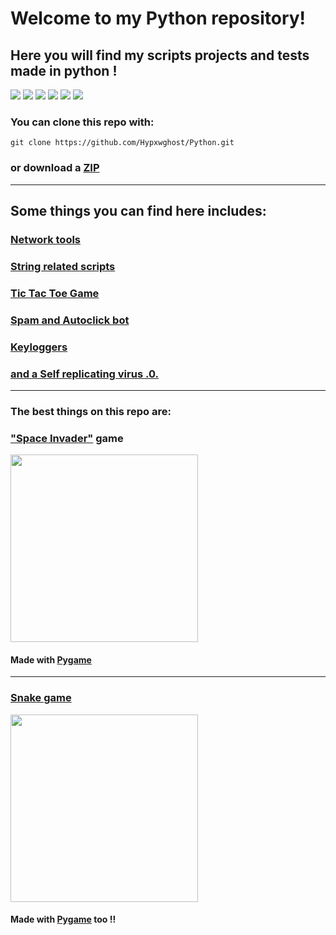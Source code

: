 # Welcome to my Python repository!

## Here you will find my scripts projects and tests made in python !

<img src="https://img.shields.io/github/license/Hypxwghost/Python"> <img src='https://img.shields.io/github/languages/code-size/Hypxwghost/Python?color=pink&logo=python&logoColor=yellow'> <img src="https://img.shields.io/github/repo-size/Hypxwghost/Python?color=pink&logo=github&logoColor=red"> <img src='https://img.shields.io/tokei/lines/github/Hypxwghost/Python?color=pink&logo=github&logoColor=blue'> <img src='https://img.shields.io/github/commit-activity/m/Hypxwghost/Python?logo=github'> <img src='https://img.shields.io/github/last-commit/Hypxwghost/Python?color=pink&logo=github&logoColor=green'>

### You can clone this repo with:

`git clone https://github.com/Hypxwghost/Python.git`

### or download a [ZIP](https://github.com/Hypxwghost/Python/archive/master.zip)
---

## Some things you can find here includes:

### [Network tools](https://github.com/Hypxwghost/Python/tree/master/Network)

### [String related scripts](https://github.com/Hypxwghost/Python/tree/master/Strings)

### [Tic Tac Toe Game](https://github.com/Hypxwghost/Python/tree/master/Tic-Tac-Toe)

### [Spam and Autoclick bot](https://github.com/Hypxwghost/Python/tree/master/bot)

### [Keyloggers](https://github.com/Hypxwghost/Python/blob/master/Keylogger.py)

### [ and a Self replicating virus .0.](https://github.com/Hypxwghost/Python/blob/master/Self%20replicating%20virus.py)

---

### The best things on this repo are:

### ["Space Invader"](https://github.com/Hypxwghost/Python/tree/master/space-invader) game

<img src='https://user-images.githubusercontent.com/60857997/110226089-a1eba280-7eca-11eb-8a41-a6e3116f75c2.png' width=300>

#### Made with [Pygame](https://www.pygame.org/wiki/about)
---

### [Snake game](https://github.com/Hypxwghost/Python/tree/master/Curso-pygame/snake-game)

<img src='https://user-images.githubusercontent.com/60857997/110226105-03137600-7ecb-11eb-964b-dc5dce16cfad.png' width=300>

#### Made with [Pygame](https://www.pygame.org/wiki/about) too !!
